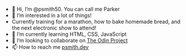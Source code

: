 - 👋 Hi, I’m @psmith50.  You can call me Parker
- 👀 I’m interested in a lot of things!
-   Currently training for a marathon, how to bake homemade bread, and the next electronic show to attend!
- 🌱 I’m currently learning HTML, CSS, JavaScript
- 💞️ I’m looking to collaborate on [The Odin Project](theodinproject.com/)
- 📫 How to reach me [psmith.dev](psmith.dev/)

<!---
psmith50/psmith50 is a ✨ special ✨ repository because its `README.md` (this file) appears on your GitHub profile.
You can click the Preview link to take a look at your changes.
--->
